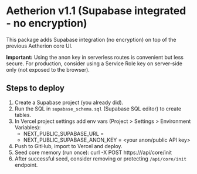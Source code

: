 # Aetherion v1.1 (Supabase integrated - no encryption)

This package adds Supabase integration (no encryption) on top of the previous Aetherion core UI.

**Important:** Using the anon key in serverless routes is convenient but less secure.
For production, consider using a Service Role key on server-side only (not exposed to the browser).

## Steps to deploy

1. Create a Supabase project (you already did).
2. Run the SQL in `supabase_schema.sql` (Supabase SQL editor) to create tables.
3. In Vercel project settings add env vars (Project > Settings > Environment Variables):
   - NEXT_PUBLIC_SUPABASE_URL = <your supabase url>
   - NEXT_PUBLIC_SUPABASE_ANON_KEY = <your anon/public API key>
4. Push to GitHub, import to Vercel and deploy.
5. Seed core memory (run once):
   curl -X POST https://<your-vercel-domain>/api/core/init
6. After successful seed, consider removing or protecting `/api/core/init` endpoint.

